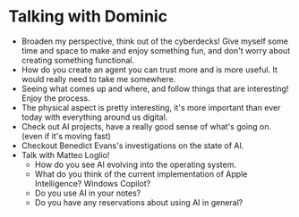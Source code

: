 # Talking with Dominic

- Broaden my perspective, think out of the cyberdecks! Give myself some time and space to make and enjoy something fun, and don't worry about creating something functional.
- How do you create an agent you can trust more and is more useful. It would really need to take me somewhere.
- Seeing what comes up and where, and follow things that are interesting! Enjoy the process.
- The physical aspect is pretty interesting, it's more important than ever today with everything around us digital.
- Check out AI projects, have a really good sense of what's going on. (even if it's moving fast)
- Checkout Benedict Evans's investigations on the state of AI.
- Talk with Matteo Loglio!
  - How do you see AI evolving into the operating system.
  - What do you think of the current implementation of Apple Intelligence? Windows Copilot?
  - Do you use AI in your notes?
  - Do you have any reservations about using AI in general?